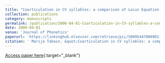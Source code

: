 ```yaml
---
title: "Coarticulation in CV syllables: a comparison of Locus Equation and EPG data"
collection: publications
category: manuscripts
permalink: /publication/2000-04-01-Coarticulation-in-CV-syllables-a-comparison-of-Locus-Equation-and-EPG-data
date: 2000-04-01
venue: 'Journal of Phonetics'
paperurl: 'https://linkinghub.elsevier.com/retrieve/pii/S0095447000901104'
citation: ' Marija Tabain, &quot;Coarticulation in CV syllables: a comparison of Locus Equation and EPG data.&quot; Journal of Phonetics, 2000.'
---
```

[Access paper here](https://linkinghub.elsevier.com/retrieve/pii/S0095447000901104){:target="_blank"}
